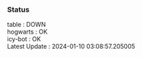### Status


table : DOWN  
hogwarts : OK  
icy-bot : OK  
Latest Update : 2024-01-10 03:08:57.205005
